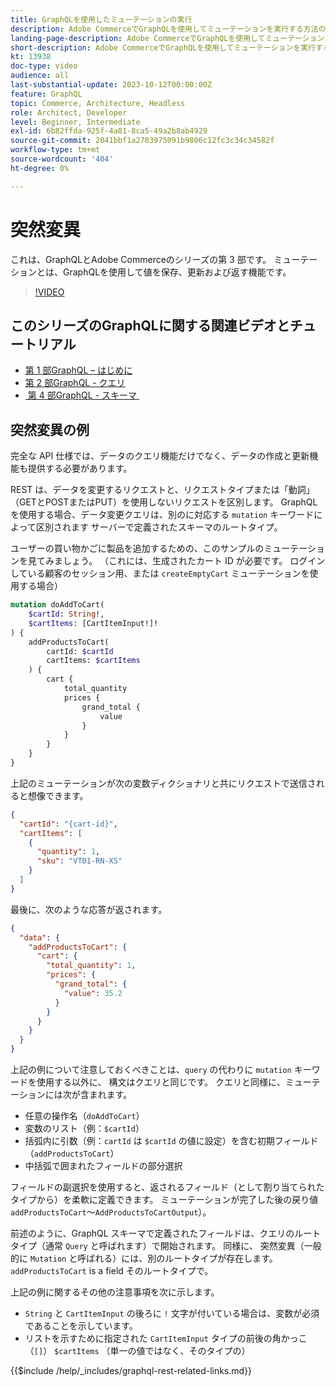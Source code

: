 ```yaml
---
title: GraphQLを使用したミューテーションの実行
description: Adobe CommerceでGraphQLを使用してミューテーションを実行する方法の概要を説明します。 [!DNL Magento Open Source] POST呼び出しを使用して最初のミューテーションを実行します。
landing-page-description: Adobe CommerceでGraphQLを使用してミューテーションを実行する方法の概要を説明します。 [!DNL Magento Open Source] POST呼び出しを使用して最初のミューテーションを実行します。
short-description: Adobe CommerceでGraphQLを使用してミューテーションを実行する方法の概要を説明します。 [!DNL Magento Open Source] POST呼び出しを使用して最初のミューテーションを実行します。
kt: 13938
doc-type: video
audience: all
last-substantial-update: 2023-10-12T00:00:00Z
feature: GraphQL
topic: Commerce, Architecture, Headless
role: Architect, Developer
level: Beginner, Intermediate
exl-id: 6b82ffda-925f-4a81-8ca5-49a2b8ab4929
source-git-commit: 2041bbf1a2783975091b9806c12fc3c34c34582f
workflow-type: tm+mt
source-wordcount: '404'
ht-degree: 0%

---
```


# 突然変異

これは、GraphQLとAdobe Commerceのシリーズの第 3 部です。 ミューテーションとは、GraphQLを使用して値を保存、更新および返す機能です。


>[!VIDEO](https://video.tv.adobe.com/v/3441922?learn=on&captions=jpn)

## このシリーズのGraphQLに関する関連ビデオとチュートリアル

* [第 1 部GraphQL – はじめに](../graphql-rest/intro-graphql.md)
* [第 2 部GraphQL - クエリ](../graphql-rest/graphql-queries.md)
* [&#x200B; 第 4 部GraphQL - スキーマ &#x200B;](../graphql-rest/graphql-schema.md)

## 突然変異の例

完全な API 仕様では、データのクエリ機能だけでなく、データの作成と更新機能も提供する必要があります。

REST は、データを変更するリクエストと、リクエストタイプまたは「動詞」（GETとPOSTまたはPUT）を使用しないリクエストを区別します。
GraphQLを使用する場合、データ変更クエリは、別のに対応する `mutation` キーワードによって区別されます
サーバーで定義されたスキーマのルートタイプ。

ユーザーの買い物かごに製品を追加するための、このサンプルのミューテーションを見てみましょう。 （これには、生成されたカート ID が必要です。
ログインしている顧客のセッション用、または `createEmptyCart` ミューテーションを使用する場合）

```graphql
mutation doAddToCart(
    $cartId: String!,
    $cartItems: [CartItemInput!]!
) {
    addProductsToCart(
        cartId: $cartId
        cartItems: $cartItems
    ) {
        cart {
            total_quantity
            prices {
                grand_total {
                    value
                }
            }
        }
    }
}
```

上記のミューテーションが次の変数ディクショナリと共にリクエストで送信されると想像できます。

```json
{
  "cartId": "{cart-id}",
  "cartItems": [
    {
      "quantity": 1,
      "sku": "VT01-RN-XS"
    }
  ]
}
```

最後に、次のような応答が返されます。

```json
{
  "data": {
    "addProductsToCart": {
      "cart": {
        "total_quantity": 1,
        "prices": {
          "grand_total": {
            "value": 35.2
          }
        }
      }
    }
  }
}
```

上記の例について注意しておくべきことは、`query` の代わりに `mutation` キーワードを使用する以外に、
構文はクエリと同じです。 クエリと同様に、ミューテーションには次が含まれます。

* 任意の操作名（`doAddToCart`）
* 変数のリスト（例：`$cartId`）
* 括弧内に引数（例：`cartId` は `$cartId` の値に設定）を含む初期フィールド（`addProductsToCart`）
* 中括弧で囲まれたフィールドの部分選択

フィールドの副選択を使用すると、返されるフィールド（として割り当てられたタイプから）を柔軟に定義できます。
ミューテーションが完了した後の戻り値 `addProductsToCart`～`AddProductsToCartOutput`）。

前述のように、GraphQL スキーマで定義されたフィールドは、クエリのルートタイプ（通常 `Query` と呼ばれます）で開始されます。 同様に、
突然変異（一般的に `Mutation` と呼ばれる）には、別のルートタイプが存在します。 `addProductsToCart` is a field
そのルートタイプで。

上記の例に関するその他の注意事項を次に示します。

* `String` と `CartItemInput` の後ろに `!` 文字が付いている場合は、変数が必須であることを示しています。
* リストを示すために指定された `CartItemInput` タイプの前後の角かっこ（`[]`） `$cartItems`
（単一の値ではなく、そのタイプの）

{{$include /help/_includes/graphql-rest-related-links.md}}
